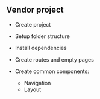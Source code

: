 ## Vendor project

- Create project
- Setup folder structure
- Install dependencies
- Create routes and empty pages
- Create common components:

  - Navigation
  - Layout
